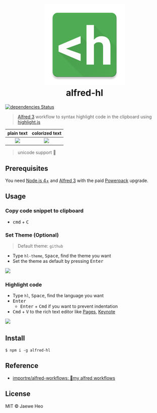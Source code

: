 # <div align="center"><img src="./icon.png" width=256><br>alfred-hl</div>

[![dependencies Status](https://david-dm.org/importre/alfred-hl/status.svg)](https://david-dm.org/importre/alfred-hl)

> [Alfred 3](https://www.alfredapp.com) workflow to syntax highlight code in the clipboard using [highlight.js](https://highlightjs.org/)

| plain text | colorized text |
|:----------:|:--------------:|
| ![][plain] | ![][colorized] |

> unicode support :tada:


## Prerequisites

You need [Node.js 4+](https://nodejs.org) and [Alfred 3](https://www.alfredapp.com) with the paid [Powerpack](https://www.alfredapp.com/powerpack/) upgrade.


## Usage

### Copy code snippet to clipboard

- <kbd>cmd</kbd> + <kbd>C</kbd>


### Set Theme (Optional)

> Default theme: `github`

- Type `hl-theme`, <kbd>Space</kbd>, find the theme you want
- Set the theme as default by pressing <kbd>Enter</kbd>

<img width="600" src="https://cloud.githubusercontent.com/assets/1744446/16896907/ca069908-4bdc-11e6-9331-ef5a5e182344.png">


### Highlight code

- Type `hl`, <kbd>Space</kbd>, find the language you want
- <kbd>Enter</kbd>
    - <kbd>Enter</kbd> + <kbd>Cmd</kbd> if you want to prevent indentation
- <kbd>Cmd</kbd> + <kbd>V</kbd> to the rich text editor like [Pages](http://www.apple.com/mac/pages/), [Keynote](http://www.apple.com/kr/mac/keynote/)

<img width="600" src="https://cloud.githubusercontent.com/assets/1744446/16896906/ca05f44e-4bdc-11e6-86a5-830ada1ba4e2.png">


## Install

```
$ npm i -g alfred-hl
```


## Reference

- [importre/alfred-workflows: 🔧my alfred workflows](https://goo.gl/GOFxDC)


## License

MIT © Jaewe Heo

[colorized]: https://cloud.githubusercontent.com/assets/1744446/16908802/3da56100-4d09-11e6-9a4a-ef73a06014bf.png
[plain]: https://cloud.githubusercontent.com/assets/1744446/16908803/3dae39e2-4d09-11e6-8d7e-f7cc25119fa7.png

